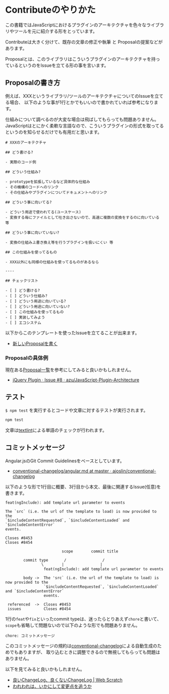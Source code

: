 # Contributeのやりかた

この書籍ではJavaScriptにおけるプラグインのアーキテクチャを色々なライブラリやツールを元に紹介する形をとっています。

Contributeは大きく分けて、既存の文章の修正や執筆 と Proposalの提案などがあります。

Proposalとは、このライブラリはこういうプラグインのアーキテクチャを持っているというのをIssueを立てる形の事を言います。

## Proposalの書き方

例えば、XXXというライブラリ/ツールのアーキテクチャについてのIssueを立てる場合、
以下のような事が1行とかでもいいので書かれていれば参考になります。

仕組みについて調べるのが大変な場合は飛ばしてもらっても問題ありません。
JavaScriptはとにかく柔軟な言語なので、こういうプラグインの形式を取ってるというのを知らせるだけでも有用だと思います。

```
# XXXのアーキテクチャ

## どう書ける?

- 実際のコード例

## どういう仕組み?

- prototypeを拡張しているなど具体的な仕組み
- その機構のコードへのリンク
- その仕組みやプラグインについてドキュメントへのリンク

## どういう事に向いてる?

- どういう用途で使われてる(ユースケース)
- 変換する毎にファイルとして吐き出さないので、高速に複数の変換をするのに向いている 等

## どういう事に向いていない?

- 変換の仕組み上書き換え等を行うプラグインを扱いにくい 等

## この仕組みを使ってるもの

- XXX以外にも同様の仕組みを使ってるものがあるなら

----

## チェックリスト

- [ ] どう書ける?
- [ ] どういう仕組み?
- [ ] どういう用途に向いている?
- [ ] どういう用途に向いていない?
- [ ] この仕組みを使ってるもの
- [ ] 実装してみよう
- [ ] エコシステム

```

以下からこのテンプレートを使ったIssueを立てることが出来ます。

- [新しいProposalを書く](https://github.com/azu/JavaScript-Plugin-Architecture/issues/new?title=XXX&body=%23+XXX%E3%81%AE%E3%82%A2%E3%83%BC%E3%82%AD%E3%83%86%E3%82%AF%E3%83%81%E3%83%A3%0D%0AURL%3A+%0D%0A%0D%0A%23%23+%E3%81%A9%E3%81%86%E6%9B%B8%E3%81%91%E3%82%8B%3F%0D%0A%0D%0A%23%23+%E3%81%A9%E3%81%86%E3%81%84%E3%81%86%E4%BB%95%E7%B5%84%E3%81%BF%3F%0D%0A%0D%0A%23%23+%E3%81%A9%E3%81%86%E3%81%84%E3%81%86%E4%BA%8B%E3%81%AB%E5%90%91%E3%81%84%E3%81%A6%E3%82%8B%3F%0D%0A%0D%0A%23%23+%E3%81%93%E3%81%AE%E4%BB%95%E7%B5%84%E3%81%BF%E3%82%92%E4%BD%BF%E3%81%A3%E3%81%A6%E3%82%8B%E3%82%82%E3%81%AE%0D%0A)

### Proposalの具体例

現在ある[Proposal一覧](https://github.com/azu/JavaScript-Plugin-Architecture/labels/proposal)を参考にしてみると良いかもしれません。

- [jQuery Plugin · Issue #8 · azu/JavaScript-Plugin-Architecture](https://github.com/azu/JavaScript-Plugin-Architecture/issues/8 "jQuery Plugin · Issue #8 · azu/JavaScript-Plugin-Architecture")

## テスト

`$ npm test` を実行するとコードや文章に対するテストが実行されます。

```sh
npm test
```

文章は[textlint](https://github.com/azu/textlint "textlint")による単語のチェックが行われます。

## コミットメッセージ

Angular.jsのGit Commit Guidelinesをベースとしています。

- [conventional-changelog/angular.md at master · ajoslin/conventional-changelog](https://github.com/ajoslin/conventional-changelog/blob/master/conventions/angular.md "conventional-changelog/angular.md at master · ajoslin/conventional-changelog")

以下のような形で1行目に概要、3行目から本文、最後に関連するIssue(任意)を書きます。

```
feat(ngInclude): add template url parameter to events

The `src` (i.e. the url of the template to load) is now provided to the
`$includeContentRequested`, `$includeContentLoaded` and `$includeContentError`
events.

Closes #8453
Closes #8454
```


```
                         scope        commit title
                         
        commit type       /                /      
                \        |                |
                 feat(ngInclude): add template url parameter to events

        body ->  The 'src` (i.e. the url of the template to load) is now provided to the
                 `$includeContentRequested`, `$includeContentLoaded` and `$includeContentError`
                 events.

 referenced  ->  Closes #8453
 issues          Closes #8454
```

1行の`feat`や`fix`といったcommit typeは、迷ったらとりあえず`chore`と書いて、`scope`も省略して問題ないので以下のような形でも問題ありません。

```
chore: コミットメッセージ
```

このコミットメッセージの規約は[conventional-changelog](https://github.com/ajoslin/conventional-changelog "conventional-changelog")による自動生成のためでもありますが、
取り込むときに調整できるので無視してもらっても問題はありません。

以下を見てみると良いかもしれません。

- [良いChangeLog、良くないChangeLog | Web Scratch](http://efcl.info/2015/06/18/good-changelog/ "良いChangeLog、良くないChangeLog | Web Scratch")
- [われわれは、いかにして変更点を追うか](http://azu.github.io/slide/cto/changelog.html "われわれは、いかにして変更点を追うか")
